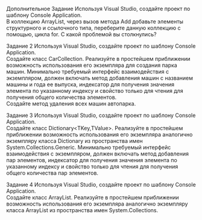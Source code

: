 Дополнительное Задание
Используя Visual Studio, создайте проект по шаблону Console Application.  
В коллекцию ArrayList, через вызов метода Add добавьте элементы структурного и ссылочного типа, 
переберите данную коллекцию с помощью, цикла for. С какой проблемой вы столкнулись? 

Задание 2
Используя Visual Studio, создайте проект по шаблону Console Application.  
Создайте  класс  CarCollection<T>.  Реализуйте  в  простейшем  приближении  возможность 
использования  его  экземпляра  для  создания  парка  машин.  Минимально  требуемый  интерфейс 
взаимодействия с экземпляром, должен включать метод добавления машин с названием машины и года 
ее выпуска, индексатор для получения значения элемента по указанному индексу и свойство только для 
чтения для получения общего количества элементов.  
Создайте метод удаления всех машин автопарка. 
 
Задание 3
Используя Visual Studio, создайте проект по шаблону Console Application.  
Создайте  класс  Dictionary<TKey,TValue>.  Реализуйте  в  простейшем  приближении  возможность 
использования  его  экземпляра  аналогично  экземпляру  класса  Dictionary  из  пространства  имен 
System.Collections.Generic.  Минимально  требуемый  интерфейс  взаимодействия  с  экземпляром, 
должен включать метод добавления пар элементов, индексатор для получения значения элемента по 
указанному индексу и свойство только для чтения для получения общего количества пар элементов.  
  
Задание 4
Используя Visual Studio, создайте проект по шаблону Console Application.  
Создайте  класс  ArrayList.  Реализуйте  в  простейшем  приближении  возможность  использования  его 
экземпляра аналогично экземпляру класса ArrayList из пространства имен System.Collections. 
 
